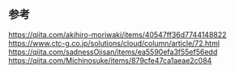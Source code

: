 ## 参考

https://qiita.com/akihiro-moriwaki/items/40547ff36d7744148822
https://www.ctc-g.co.jp/solutions/cloud/column/article/72.html
https://qiita.com/sadnessOjisan/items/ea5590efa3f55ef56edd
https://qiita.com/Michinosuke/items/879cfe47ca1aeae2c084